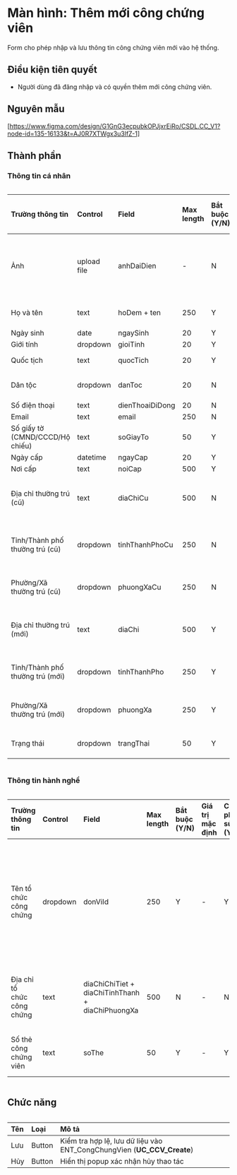 # Màn hình: Thêm mới công chứng viên
Form cho phép nhập và lưu thông tin công chứng viên mới vào hệ thống.

## Điều kiện tiên quyết
- Người dùng đã đăng nhập và có quyền thêm mới công chứng viên.
 
## Nguyên mẫu
[https://www.figma.com/design/G1GnG3ecpubkOPJjxrEiRo/CSDL.CC_V1?node-id=135-16133&t=AJ0R7XTWgx3u3lfZ-1]

## Thành phần

### Thông tin cá nhân

<div style="overflow-x:auto">

| Trường thông tin                | Control     | Field           | Max length | Bắt buộc (Y/N) | Giá trị mặc định | Cho phép sửa (Y/N) | Mô tả                                                             |
|:--------------------------------|:------------|:----------------|:-----------|:---------------|:-----------------|:-------------------|:------------------------------------------------------------------|
| Ảnh                             | upload file | anhDaiDien      | -          | N              | -                | Y                  | Upload ảnh công chứng viên, chỉ chấp nhận định dạng ảnh dưới 10MB |
| Họ và tên                       | text        | hoDem + ten     | 250        | Y              | -                | Y                  | Điền họ và tên công chứng viên                                    |
| Ngày sinh                       | date        | ngaySinh        | 20          | Y              | -                | Y                  | **BR9.3**                                                         |
| Giới tính                       | dropdown    | gioiTinh        | 20          | Y              | -                | Y                  | Nam/Nữ                                                            |
| Quốc tịch                       | text        | quocTich        | 20         | Y              | Việt Nam         | Y                  |                                                                   |
| Dân tộc                         | dropdown    | danToc          | 20         | N              | -                | Y                  | Chọn từ danh mục dân tộc                                          |
| Số điện thoại                   | text        | dienThoaiDiDong | 20         | N              | -                | Y                  | **BR9.4**                                                         |
| Email                           | text        | email           | 250        | N              | -                | Y                  |                                                                   |
| Số giấy tờ (CMND/CCCD/Hộ chiếu) | text        | soGiayTo        | 50         | Y              | -                | Y                  | **BR9.10**                                                        |
| Ngày cấp                        | datetime    | ngayCap         | 20          | Y              | -                | Y                  | **BR9.3**                                                         |
| Nơi cấp                         | text        | noiCap          | 500        | Y              | -                | Y                  |                                                                   |
| Địa chỉ thường trú (cũ)         | text        | diaChiCu        | 500        | N              | -                | Y                  | Placeholder: Nhập địa chỉ số nhà, tổ, thôn, xóm                   |
| Tỉnh/Thành phố thường trú (cũ)  | dropdown    | tinhThanhPhoCu  | 250        | N              | -                | Y                  | Chọn từ danh mục tỉnh thành phố cũ. **BR9.7**                     |
| Phường/Xã thường trú (cũ)       | dropdown    | phuongXaCu      | 250        | N              | -                | Y                  | Chọn từ danh mục phường xã cũ. **BR9.8**                          |
| Địa chỉ thường trú (mới)        | text        | diaChi          | 500        | Y              | -                | Y                  | Placeholder: Nhập địa chỉ số nhà, tổ, thôn, xóm                   |
| Tỉnh/Thành phố thường trú (mới) | dropdown    | tinhThanhPho    | 250        | Y              | -                | Y                  | Chọn từ danh mục tỉnh thành phố. **BR9.7**                        |
| Phường/Xã thường trú (mới)      | dropdown    | phuongXa        | 250        | Y              | -                | Y                  | Chọn từ danh mục phờng xã mới. **BR9.8**                          |
| Trạng thái                      | dropdown    | trangThai       | 50         | Y              | Đang hành nghề   | Y                  | Lấy trong entity                                                  |

</div>

### Thông tin hành nghề

<div style="overflow-x:auto">

| Trường thông tin           | Control  | Field                                            | Max length | Bắt buộc (Y/N) | Giá trị mặc định | Cho phép sửa (Y/N) | Mô tả                                                                |
|:---------------------------|:---------|:-------------------------------------------------|:-----------|:---------------|:-----------------|:-------------------|:---------------------------------------------------------------------|
| Tên tổ chức công chứng     | dropdown | donViId                                          | 250        | Y              | -                | Y                  | Chọn từ danh sách tổ chức công chứng thuộc Sở Tư pháp của người dùng |
| Địa chỉ tổ chức công chứng | text     | diaChiChiTiet + diaChiTinhThanh + diaChiPhuongXa | 500        | N              | -                | N                  | Tự động điền từ tổ chức chọn, disable                                |
| Số thẻ công chứng viên     | text     | soThe                                            | 50         | Y              | -                | Y                  | Số hiệu thẻ hành nghề                                                |

</div>

## Chức năng

<div style="overflow-x:auto">

| Tên  | Loại   | Mô tả                                                                  |
|:-----|:-------|:-----------------------------------------------------------------------|
| Lưu  | Button | Kiểm tra hợp lệ, lưu dữ liệu vào ENT_CongChungVien (**UC_CCV_Create**) |
| Hủy | Button | Hiển thị popup xác nhận hủy thao tác                                   |

</div>
